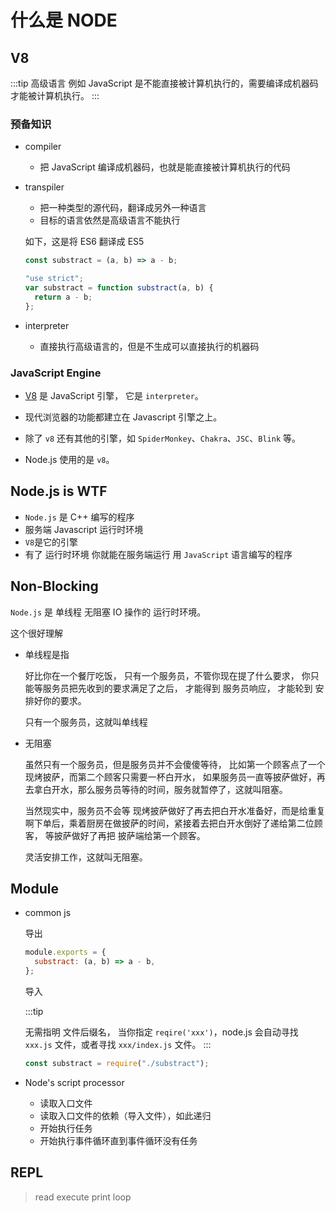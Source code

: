 # 什么是 NODE

## V8

:::tip
高级语言 例如 JavaScript 是不能直接被计算机执行的，需要编译成机器码才能被计算机执行。
:::

### 预备知识

- compiler

  - 把 JavaScript 编译成机器码，也就是能直接被计算机执行的代码

- transpiler

  - 把一种类型的源代码，翻译成另外一种语言
  - 目标的语言依然是高级语言不能执行

  如下，这是将 ES6 翻译成 ES5

  ```js
  const substract = (a, b) => a - b;
  ```

  ```js
  "use strict";
  var substract = function substract(a, b) {
    return a - b;
  };
  ```

- interpreter
  - 直接执行高级语言的，但是不生成可以直接执行的机器码

### JavaScript Engine

- [V8](https://v8.dev/) 是 JavaScript 引擎， 它是 `interpreter`。

- 现代浏览器的功能都建立在 Javascript 引擎之上。

- 除了 `v8` 还有其他的引擎，如 `SpiderMonkey`、`Chakra`、`JSC`、`Blink` 等。

- Node.js 使用的是 `v8`。

## Node.js is WTF

- `Node.js` 是 C++ 编写的程序
- 服务端 Javascript 运行时环境
- `V8`是它的引擎
- 有了 运行时环境 你就能在服务端运行 用 `JavaScript` 语言编写的程序

## Non-Blocking

`Node.js` 是 单线程 无阻塞 IO 操作的 运行时环境。

这个很好理解

- 单线程是指

  好比你在一个餐厅吃饭， 只有一个服务员，不管你现在提了什么要求， 你只能等服务员把先收到的要求满足了之后， 才能得到 服务员响应， 才能轮到 安排好你的要求。

  只有一个服务员，这就叫单线程

- 无阻塞

  虽然只有一个服务员，但是服务员并不会傻傻等待， 比如第一个顾客点了一个现烤披萨，而第二个顾客只需要一杯白开水， 如果服务员一直等披萨做好，再去拿白开水，那么服务员等待的时间，服务就暂停了，这就叫阻塞。

  当然现实中，服务员不会等 现烤披萨做好了再去把白开水准备好，而是给重复啊下单后，乘着厨房在做披萨的时间，紧接着去把白开水倒好了递给第二位顾客， 等披萨做好了再把 披萨端给第一个顾客。

  灵活安排工作，这就叫无阻塞。

## Module

- common js

  导出

  ```js
  module.exports = {
    substract: (a, b) => a - b,
  };
  ```

  导入

  :::tip

  无需指明 文件后缀名， 当你指定 `reqire('xxx')`，node.js 会自动寻找 `xxx.js` 文件，或者寻找 `xxx/index.js` 文件。
  :::

  ```js
  const substract = require("./substract");
  ```

- Node's script processor
  - 读取入口文件
  - 读取入口文件的依赖（导入文件），如此递归
  - 开始执行任务
  - 开始执行事件循环直到事件循环没有任务

## REPL

> read execute print loop
